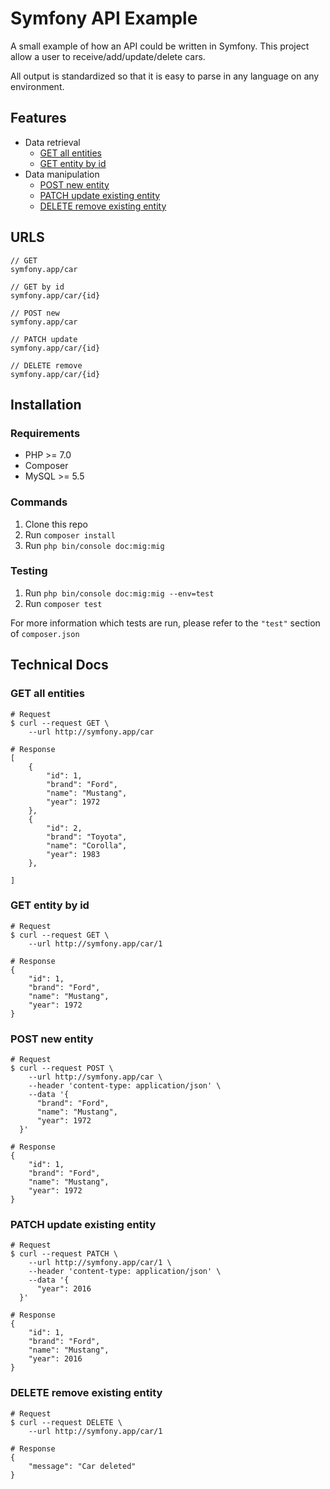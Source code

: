 # Symfony API Example

A small example of how an API could be written in Symfony. This project allow a user to receive/add/update/delete cars.

All output is standardized so that it is easy to parse in any language on any environment.

## Features

- Data retrieval
   - [GET all entities](#get-all-entities)
   - [GET entity by id](#get-entity-by-id)
- Data manipulation
   - [POST new entity](#post-new-entity)
   - [PATCH update existing entity](#patch-update-existing-entity)
   - [DELETE remove existing entity](#delete-removing-existing-entity)
   

## URLS

```
// GET
symfony.app/car

// GET by id
symfony.app/car/{id}

// POST new
symfony.app/car

// PATCH update
symfony.app/car/{id}

// DELETE remove
symfony.app/car/{id}
```

## Installation

### Requirements

- PHP >= 7.0
- Composer
- MySQL >= 5.5

### Commands

1. Clone this repo
2. Run `composer install`
3. Run `php bin/console doc:mig:mig`

### Testing

1. Run `php bin/console doc:mig:mig --env=test`
2. Run `composer test`

For more information which tests are run, please refer to the `"test"` section of `composer.json`

## Technical Docs

### GET all entities
```shell
# Request
$ curl --request GET \
    --url http://symfony.app/car
  
# Response
[
    {
        "id": 1,
        "brand": "Ford",
        "name": "Mustang",
        "year": 1972
    },
    {
        "id": 2,
        "brand": "Toyota",
        "name": "Corolla",
        "year": 1983
    },
    
]
```

### GET entity by id
```shell
# Request
$ curl --request GET \
    --url http://symfony.app/car/1
  
# Response
{
    "id": 1,
    "brand": "Ford",
    "name": "Mustang",
    "year": 1972
}
```

### POST new entity
```shell
# Request
$ curl --request POST \
    --url http://symfony.app/car \
    --header 'content-type: application/json' \
    --data '{
	  "brand": "Ford",
	  "name": "Mustang",
	  "year": 1972
  }'
  
# Response
{
    "id": 1,
    "brand": "Ford",
    "name": "Mustang",
    "year": 1972
}
```

### PATCH update existing entity
```shell
# Request
$ curl --request PATCH \
    --url http://symfony.app/car/1 \
    --header 'content-type: application/json' \
    --data '{
      "year": 2016
  }'
  
# Response
{
    "id": 1,
    "brand": "Ford",
    "name": "Mustang",
    "year": 2016
}
```

### DELETE remove existing entity
```shell
# Request
$ curl --request DELETE \
    --url http://symfony.app/car/1

# Response
{
    "message": "Car deleted"
}
```
